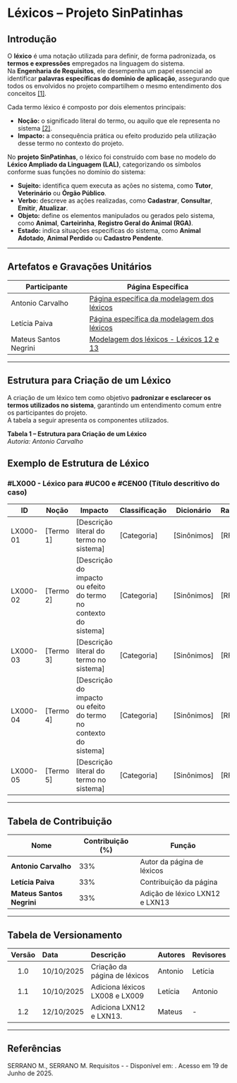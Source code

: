 # Léxicos – Projeto SinPatinhas

## Introdução

O **léxico** é uma notação utilizada para definir, de forma padronizada, os **termos e expressões** empregados na linguagem do sistema.  
Na **Engenharia de Requisitos**, ele desempenha um papel essencial ao identificar **palavras específicas do domínio de aplicação**, assegurando que todos os envolvidos no projeto compartilhem o mesmo entendimento dos conceitos <a id="anchor_1" href="#REF1">[1]</a>.

Cada termo léxico é composto por dois elementos principais:

- **Noção:** o significado literal do termo, ou aquilo que ele representa no sistema <a id="anchor_2" href="#REF2">[2]</a>.  
- **Impacto:** a consequência prática ou efeito produzido pela utilização desse termo no contexto do projeto.

No **projeto SinPatinhas**, o léxico foi construído com base no modelo do **Léxico Ampliado da Linguagem (LAL)**, categorizando os símbolos conforme suas funções no domínio do sistema:

- **Sujeito:** identifica quem executa as ações no sistema, como **Tutor**, **Veterinário** ou **Órgão Público**.  
- **Verbo:** descreve as ações realizadas, como **Cadastrar**, **Consultar**, **Emitir**, **Atualizar**.  
- **Objeto:** define os elementos manipulados ou gerados pelo sistema, como **Animal**, **Carteirinha**, **Registro Geral do Animal (RGA)**.  
- **Estado:** indica situações específicas do sistema, como **Animal Adotado**, **Animal Perdido** ou **Cadastro Pendente**.

---

## Artefatos e Gravações Unitários

| Participante | Página Específica |
|---------------|------------------|
| Antonio Carvalho | [Página específica da modelagem dos léxicos](/modelagem/gravacoes/antonio/lexicos.md) |
| Letícia Paiva | [Página específica da modelagem dos léxicos](/modelagem/gravacoes/leticia/lexicos.md) |
| Mateus Santos Negrini | [Modelagem dos léxicos - Léxicos 12 e 13](/modelagem/gravacoes/mateus/lexicos.md) |

---

## Estrutura para Criação de um Léxico

A criação de um léxico tem como objetivo **padronizar e esclarecer os termos utilizados no sistema**, garantindo um entendimento comum entre os participantes do projeto.  
A tabela a seguir apresenta os componentes utilizados.

**Tabela 1 – Estrutura para Criação de um Léxico**  
*Autoria: Antonio Carvalho*

## Exemplo de Estrutura de Léxico

### #LX000 - Léxico para #UC00 e #CEN00 (Título descritivo do caso)

| ID        | Noção      | Impacto                                                                 | Classificação | Dicionário         | Rastreamento |
| ---------- | ---------- | ------------------------------------------------------------------------ | ------------- | ------------------ | ------------- |
| LX000-01   | [Termo 1]  | [Descrição literal do termo no sistema]                                 | [Categoria]   | [Sinônimos]        | [RF/UC/CEN]  |
| LX000-02   | [Termo 2]  | [Descrição do impacto ou efeito do termo no contexto do sistema]        | [Categoria]   | [Sinônimos]        | [RF/UC/CEN]  |
| LX000-03   | [Termo 3]  | [Descrição literal do termo no sistema]                                 | [Categoria]   | [Sinônimos]        | [RF/UC/CEN]  |
| LX000-04   | [Termo 4]  | [Descrição do impacto ou efeito do termo no contexto do sistema]        | [Categoria]   | [Sinônimos]        | [RF/UC/CEN]  |
| LX000-05   | [Termo 5]  | [Descrição literal do termo no sistema]                                 | [Categoria]   | [Sinônimos]        | [RF/UC/CEN]  |

---

## Tabela de Contribuição

| **Nome**              | **Contribuição (%)** | **Função**                  |
|------------------------|----------------------|-----------------------------|
| **Antonio Carvalho**   | 33%                 | Autor da página de léxicos  |
| **Letícia Paiva**   | 33%                 | Contribuição da página  |
| **Mateus Santos Negrini**   | 33%                 | Adição de léxico LXN12 e LXN13 | 

---

## Tabela de Versionamento

| Versão | Data       | Descrição                                 | Autores | Revisores |
|:------:|:-----------|:------------------------------------------|:--------|:-----------|
| 1.0    | 10/10/2025 | Criação da página de léxicos  | Antonio | Letícia       |
| 1.1    | 10/10/2025 | Adiciona léxicos LX008 e LX009 | Letícia | Antonio       |1
| 1.2    | 12/10/2025 | Adiciona LXN12 e LXN13.| Mateus | - |


---

## Referências

SERRANO M., SERRANO M. Requisitos -  - Disponível em: . Acesso em 19 de Junho de 2025.
